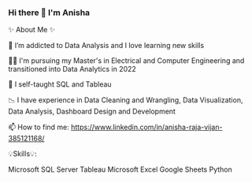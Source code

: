 ### Hi there 👋 I'm Anisha

✨ About Me ✨

👀 I’m addicted to Data Analysis and I love learning new skills

👨‍💻 I'm pursuing my Master's in Electrical and Computer Engineering and transitioned into Data Analytics in 2022

🌱 I self-taught SQL and Tableau

📉 I have experience in Data Cleaning and Wrangling, Data Visualization, Data Analysis, Dashboard Design and Development

📫 How to find me: https://www.linkedin.com/in/anisha-raja-vijan-385121168/

 

💡Skills💡:

Microsoft SQL Server
Tableau
Microsoft Excel
Google Sheets
Python
 


